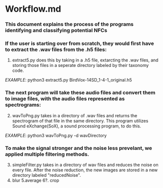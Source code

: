 # Workflow.md 
### This document explains the process of the programs identifying and classifying potential NFCs

### If the user is starting over from scratch, they would first have to extract the .wav files from the .h5 files:

1. extract5.py does this by taking in a .h5 file, extarcting the .wav files, and storing those files in a
seperate directory labeled by their taxonomy code.

*EXAMPLE*: python3 extract5.py BirdVox-14SD_1-4-1_original.h5


### The next program will take these audio files and convert them to image files, with the audio files represented as spectrograms:

2. wavToPng.py takes in a directory of .wav files and returns the spectrogram of that file in the same directory.
This program utilizes Sound eXchange(SoX), a sound processing program, to do this.

*EXAMPLE*: python3 wavToPng.py -d wavDirectory

### To make the signal stronger and the noise less prevelant, we applied multiple filtering methods.

3. simpleFilter.py takes in a directory of wav files and reduces the noise on every file. After the noise
reduction, the new images are stored in a new directory labeled "reducedNoise".
4. blur
5.average
6?. crop



